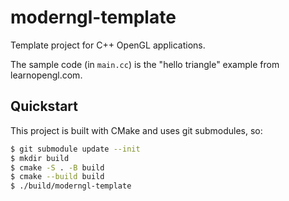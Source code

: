# moderngl-template

Template project for C++ OpenGL applications.

The sample code (in `main.cc`) is the "hello triangle" example from learnopengl.com.

## Quickstart

This project is built with CMake and uses git submodules, so:

``` sh
$ git submodule update --init
$ mkdir build
$ cmake -S . -B build
$ cmake --build build
$ ./build/moderngl-template
```
